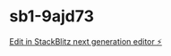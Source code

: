 # sb1-9ajd73

[Edit in StackBlitz next generation editor ⚡️](https://stackblitz.com/~/github.com/Jwynant/sb1-9ajd73)